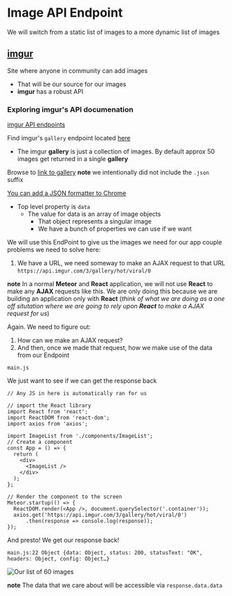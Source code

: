 # Image API Endpoint
We will switch from a static list of images to a more dynamic list of images

## [imgur](http://imgur.com/)
Site where anyone in community can add images

* That will be our source for our images
* **imgur** has a robust API

### Exploring imgur's API documenation
[imgur API endpoints](https://api.imgur.com/endpoints)

Find imgur's `gallery` endpoint located [here](https://api.imgur.com/endpoints/gallery)

* The imgur **gallery** is just a collection of images. By default approx 50 images get returned in a single **gallery**

Browse to [link to gallery](https://api.imgur.com/3/gallery/hot/viral/0)
**note** we intentionally did not include the `.json` suffix

[You can add a JSON formatter to Chrome](https://chrome.google.com/webstore/detail/jsonview/chklaanhfefbnpoihckbnefhakgolnmc?hl=en)

* Top level property is `data`
    - The value for data is an array of image objects
        + That object represents a singular image
        + We have a bunch of properties we can use if we want

We will use this EndPoint to give us the images we need for our app
couple problems we need to solve here:

1. We have a URL, we need someway to make an AJAX request to that URL `https://api.imgur.com/3/gallery/hot/viral/0`

**note** In a normal **Meteor** and **React** application, we will not use **React** to make any **AJAX** requests like this. We are only doing this because we are building an application only with **React** (_think of what we are doing as a one off situtation where we are going to rely upon **React** to make a AJAX request for us_)

Again. We need to figure out:

1. How can we make an AJAX request?
2. And then, once we made that request, how we make use of the data from our Endpoint

`main.js`

We just want to see if we can get the response back

```
// Any JS in here is automatically ran for us

// import the React library
import React from 'react';
import ReactDOM from 'react-dom';
import axios from 'axios';

import ImageList from './components/ImageList';
// Create a component
const App = () => {
  return (
    <div>
      <ImageList />
    </div>
  );
};

// Render the component to the screen
Meteor.startup(() => {
  ReactDOM.render(<App />, document.querySelector('.container'));
  axios.get('https://api.imgur.com/3/gallery/hot/viral/0')
      .then(response => console.log(response));
});
```

And presto! We get our response back!

`main.js:22 Object {data: Object, status: 200, statusText: "OK", headers: Object, config: Object…}`

![Our list of 60 images](https://i.imgur.com/oK4XE2T.png)

**note** The data that we care about will be accessible via `response.data.data`



